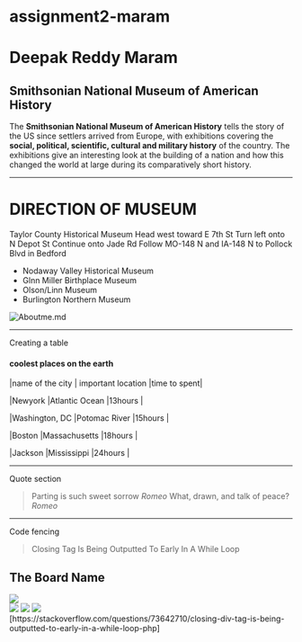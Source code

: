 # assignment2-maram
# Deepak Reddy Maram
## Smithsonian National Museum of American History

The **Smithsonian National Museum of American History** tells the story of the US since settlers arrived from Europe, with exhibitions covering the **social, political, scientific, cultural and military history** of the country. The exhibitions give an interesting look at the building of a nation and how this changed the world at large during its comparatively short history.


---
# DIRECTION OF MUSEUM
Taylor County Historical Museum
Head west toward E 7th St
Turn left onto N Depot St
Continue onto Jade Rd
Follow MO-148 N and IA-148 N to Pollock Blvd in Bedford

* Nodaway Valley Historical Museum
* Glnn Miller Birthplace Museum
* Olson/Linn Museum
* Burlington Northern Museum


![Aboutme.md](Aboutme)

---
Creating a table
#### coolest places on the earth

|name of the city        | important location        |time to spent|

|Newyork                 |Atlantic Ocean             |13hours      |

|Washington, DC          |Potomac River              |15hours      |

|Boston                  |Massachusetts              |18hours      |

|Jackson                 |Mississippi                |24hours      |

---
Quote section
> Parting is such sweet sorrow *Romeo*
> What, drawn, and talk of peace? *Romeo*

---
Code fencing
> Closing </div> Tag Is Being Outputted To Early In A While Loop

<div class='board-component'>
    <h2>The Board Name</h2>
    <img src="path/to/image1.jpg">
</div> <!-- the component closes here after the 1st image, instead of after the 4th image -->
<img src="path/to/image2.jpg">
<img src="path/to/image3.jpg">
<img src="path/to/image4.jpg">

<div class='board-component'> <!-- next board component -->
[https://stackoverflow.com/questions/73642710/closing-div-tag-is-being-outputted-to-early-in-a-while-loop-php]
